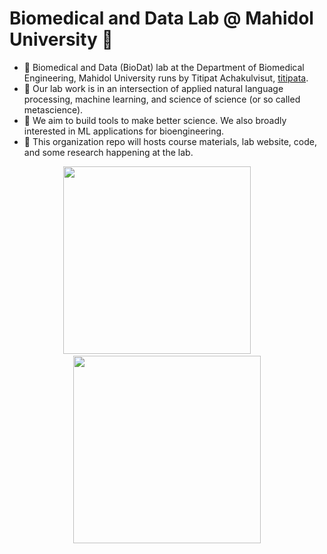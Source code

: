 # Biomedical and Data Lab @ Mahidol University 👋

- 💫 Biomedical and Data (BioDat) lab at the Department of Biomedical Engineering, Mahidol University runs by Titipat Achakulvisut, [titipata](https://github.com/titipata).
- 🍙 Our lab work is in an intersection of applied natural language processing, machine learning, and science of science (or so called metascience).
- 🧠 We aim to build tools to make better science. We also broadly interested in ML applications for bioengineering.
- 🤖 This organization repo will hosts course materials, lab website, code, and some research happening at the lab.

<p align="center">
  <img src="https://raw.githubusercontent.com/mu-badlab/.github/main/profile/sos-light.png" width="300">
  &nbsp; &nbsp; &nbsp; &nbsp;
  <img src="https://raw.githubusercontent.com/mu-badlab/.github/main/profile/applied-ml-nlp-light.png" width="300">
</p>

